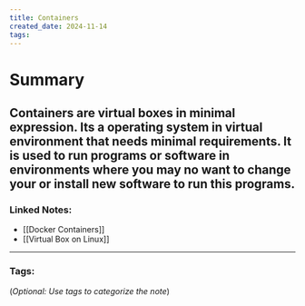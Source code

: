 ```yaml
---
title: Containers
created_date: 2024-11-14
tags:
---
```



# Summary

Containers are virtual boxes in minimal expression. Its a operating system in virtual environment that needs minimal requirements. It is used to run programs or software in environments where you may no want to change your or install new software to run this programs. 
---

### **Linked Notes:**

- [[Docker Containers]]
- [[Virtual Box on Linux]]

---

### **Tags:**

(_Optional: Use tags to categorize the note_)
